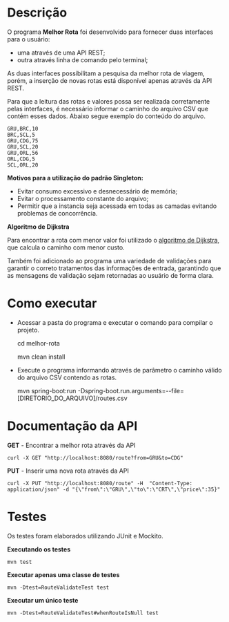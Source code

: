 # Descrição
O programa **Melhor Rota** foi desenvolvido para fornecer duas interfaces para o usuário:
- uma através de uma API REST;
- outra através linha de comando pelo terminal;

As duas interfaces possibilitam a pesquisa da melhor rota de viagem, porém, a inserção de novas rotas está disponível apenas através da API REST.

Para que a leitura das rotas e valores possa ser realizada corretamente pelas interfaces, é necessário informar o caminho do arquivo CSV que contém esses dados. Abaixo segue exemplo do conteúdo do arquivo.

    GRU,BRC,10
    BRC,SCL,5
    GRU,CDG,75
    GRU,SCL,20
    GRU,ORL,56
    ORL,CDG,5
    SCL,ORL,20

**Motivos para a utilização do padrão Singleton:**

- Evitar consumo excessivo e desnecessário de memória;
- Evitar o processamento constante do arquivo;
- Permitir que a instancia seja acessada em todas as camadas evitando problemas de concorrência.

**Algoritmo de Dijkstra**

Para encontrar a rota com menor valor foi utilizado o [algoritmo de Dijkstra](https://www.ime.usp.br/~pf/algoritmos_para_grafos/aulas/dijkstra.html), que calcula o caminho com menor custo.

Também foi adicionado ao programa uma variedade de validações para garantir o correto tratamentos das informações de entrada, garantindo que as mensagens de validação sejam retornadas ao usuário de forma clara.

# Como executar
- Acessar a pasta do programa e executar o comando para compilar o projeto.


    cd melhor-rota
  
    mvn clean install

- Execute o programa informando através de parâmetro o caminho válido do arquivo CSV contendo as rotas.


    mvn spring-boot:run -Dspring-boot.run.arguments=--file=[DIRETORIO_DO_ARQUIVO]/routes.csv

# Documentação da API

**GET** - Encontrar a melhor rota através da API

    curl -X GET "http://localhost:8080/route?from=GRU&to=CDG"


**PUT** - Inserir uma nova rota através da API

    curl -X PUT "http://localhost:8080/route" -H  "Content-Type: application/json" -d "{\"from\":\"GRU\",\"to\":\"CRT\",\"price\":35}"

# Testes

Os testes foram elaborados utilizando JUnit e Mockito.

**Executando os testes**

    mvn test

**Executar apenas uma classe de testes**

    mvn -Dtest=RouteValidateTest test

**Executar um único teste**

    mvn -Dtest=RouteValidateTest#whenRouteIsNull test